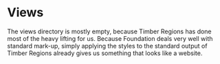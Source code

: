 # Views

The views directory is mostly empty, because Timber Regions has done most of the heavy lifting for us. Because Foundation deals very well with standard mark-up, simply applying the styles to the standard output of Timber Regions already gives us something that looks like a website.
